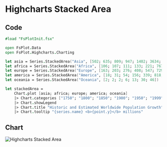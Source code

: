 Highcharts Stacked Area
=======================

Code
----

```fsharp
#load "FsPlotInit.fsx"

open FsPlot.Data
open FsPlot.Highcharts.Charting

let asia = Series.StackedArea("Asia", [502; 635; 809; 947; 1402; 3634; 5268])
let africa = Series.StackedArea("Africa", [106; 107; 111; 133; 221; 767; 1766])
let europe = Series.StackedArea("Europe", [163; 203; 276; 408; 547; 729; 628])
let america = Series.StackedArea("America", [18; 31; 54; 156; 339; 818; 1201])
let oceania = Series.StackedArea("Oceania", [2; 2; 2; 6; 13; 30; 46])

let stackedArea =
    Chart.plot [asia; africa; europe; america; oceania]
    |> Chart.categories ["1750"; "1800"; "1850"; "1900"; "1950"; "1999"; "2050"]
    |> Chart.showLegend
    |> Chart.title "Historic and Estimated Worldwide Population Growth"
    |> Chart.tooltip "{series.name} <b>{point.y}</b> millions"
```
Chart
-----

![Highcharts Stacked Area](https://raw.github.com/TahaHachana/FsPlot/master/Src/screenshots/HighchartsStackedArea.PNG)